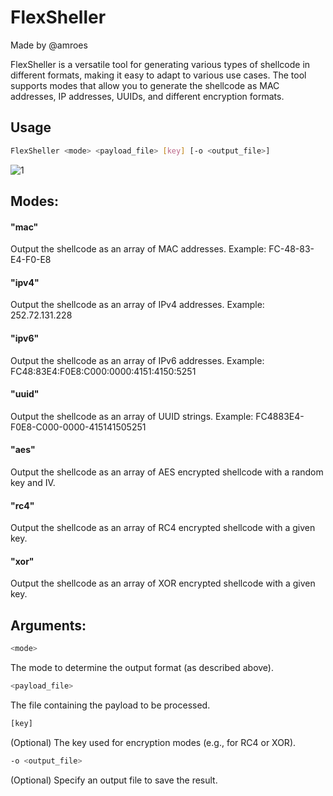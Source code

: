 # FlexSheller
Made by @amroes

FlexSheller is a versatile tool for generating various types of shellcode in different formats, making it easy to adapt to various use cases. The tool supports modes that allow you to generate the shellcode as MAC addresses, IP addresses, UUIDs, and different encryption formats.

## Usage

```bash
FlexSheller <mode> <payload_file> [key] [-o <output_file>]
```
![1](https://i.gyazo.com/c75789c7d9a5e2965ba352b05c3998bb.png)

## Modes:

#### "mac"
Output the shellcode as an array of MAC addresses.
Example: FC-48-83-E4-F0-E8

#### "ipv4"
Output the shellcode as an array of IPv4 addresses.
Example: 252.72.131.228

#### "ipv6"
Output the shellcode as an array of IPv6 addresses.
Example: FC48:83E4:F0E8:C000:0000:4151:4150:5251

#### "uuid"
Output the shellcode as an array of UUID strings.
Example: FC4883E4-F0E8-C000-0000-415141505251

#### "aes"
Output the shellcode as an array of AES encrypted shellcode with a random key and IV.

#### "rc4"
Output the shellcode as an array of RC4 encrypted shellcode with a given key.

#### "xor"
Output the shellcode as an array of XOR encrypted shellcode with a given key.

## Arguments:

```bash
<mode>
```
The mode to determine the output format (as described above).

```bash
<payload_file>
```
The file containing the payload to be processed.

```bash
[key]
```
(Optional) The key used for encryption modes (e.g., for RC4 or XOR).
```bash
-o <output_file>
```
(Optional) Specify an output file to save the result.